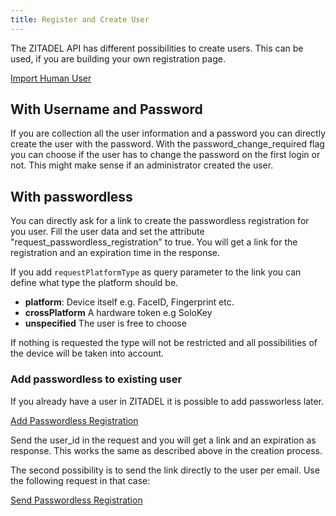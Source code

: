 ```yaml
---
title: Register and Create User
---
```


The ZITADEL API has different possibilities to create users.
This can be used, if you are building your own registration page.

[Import Human User](../../../apis/proto/management#importhumanuser)

## With Username and Password

If you are collection all the user information and a password you can directly create the user with the password.
With the password_change_required flag you can choose if the user has to change the password on the first login or not.
This might make sense if an administrator created the user.

## With passwordless

You can directly ask for a link to create the passwordless registration for you user. 
Fill the user data and set the attribute "request_passwordless_registration" to true.
You will get a link for the registration and an expiration time in the response.

If you add `requestPlatformType` as query parameter to the link you can define what type the platform should be.
- **platform**: Device itself e.g. FaceID, Fingerprint etc.
- **crossPlatform** A hardware token e.g SoloKey
- **unspecified** The user is free to choose

If nothing is requested the type will not be restricted and all possibilities of the device will be taken into account.

### Add passwordless to existing user

If you already have a user in ZITADEL it is possible to add passworless later.

[Add Passwordless Registration ](../../../apis/proto/management#addpasswordlessregistration)

Send the user_id in the request and you will get a link and an expiration as response.
This works the same as described above in the creation process.

The second possibility is to send the link directly to the user per email.
Use the following request in that case:

[Send Passwordless Registration ](../../../apis/proto/management#sendpasswordlessregistration)


